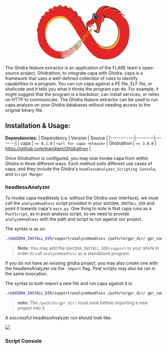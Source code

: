 <div align="center">
    <img src="/doc/img/ghidra_backend_logo.png" width=300 height=175>
</div>

The Ghidra feature extractor is an application of the FLARE team's open-source project, Ghidrathon, to integrate capa with Ghidra. capa is a framework that uses a well-defined collection of rules to identify capabilities in a program. You can run capa against a PE file, ELF file, or shellcode and it tells you what it thinks the program can do. For example, it might suggest that the program is a backdoor, can install services, or relies on HTTP to communicate. The Ghidra feature extractor can be used to run capa analysis on your Ghidra databases without needing access to the original binary file.

## Installation & Usage:
**Dependencies:**
| Dependency | Version | Source |
|------------|---------|--------|
| capa | `>= 6.1.0` | `<url for capa release>`
| Ghidrathon | `>= 3.0.0` | https://github.com/mandiant/Ghidrathon |

Once Ghidrathon is configured, you may now invoke capa from within Ghidra in three different ways. Each method suits different use cases of capa, and they include the Ghidra's `headlessAnalyzer`, `Scripting Console`, and `Script Manger`.

### headlessAnalyzer

To invoke capa headlessly (i.e. without the Ghidra user interface), we must call the `analyzeHeadless` script provided in your `$GHIDRA_INSTALL_DIR` and point it towards capa's `main.py`. One thing to note is that capa runs as a `PostScript`, as in post-analysis script, so we need to provide `analyzeHeadless` with the path and script to run against our project.

The syntax is as so:
```bash
./$GHIDRA_INSTALL_DIR/support/analyzeHeadless /path/to/gpr_dir/ gpr_name -process sample_name.exe_ -ScriptPath /path/to/capa_install/capa -PostScript main.py
```
> **Note:** You may add the `$GHIDRA_INSTALL_DIR/support` to your `$PATH` in order to call `analyzeHeadless` as a standalone program.

If you do not have an existing ghidra project, you may also create one with the headlessAnalyzer via the `-Import` flag. Post scripts may also be ran in the same invocation.

The syntax to both import a new file and run capa against it is:
```bash
./$GHIDRA_INSTALL_DIR/support/analyzeHeadless /path/to/gpr_dir/ gpr_name -Import /path/to/sample_name.exe_ -ScriptPath /path/to/capa_install/capa -PostScript main.py
```
> **note:** The `/path/to/gpr_dir/` must exist before importing a new project into it.

A successful headlessAnalyzer run should look like:

<img src="/doc/img/ghidrathon_headless.gif">

### Script Console

